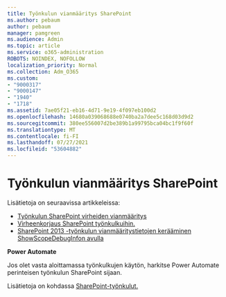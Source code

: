 ```yaml
---
title: Työnkulun vianmääritys SharePoint
ms.author: pebaum
author: pebaum
manager: pamgreen
ms.audience: Admin
ms.topic: article
ms.service: o365-administration
ROBOTS: NOINDEX, NOFOLLOW
localization_priority: Normal
ms.collection: Adm_O365
ms.custom:
- "9000317"
- "9000147"
- "1940"
- "1718"
ms.assetid: 7ae05f21-eb16-4d71-9e19-4f097eb100d2
ms.openlocfilehash: 14680a039068688e0740ba2a7dee5c168d03d9d2
ms.sourcegitcommit: 380ee556007d2be389b1a99795bca04bc1f9f60f
ms.translationtype: MT
ms.contentlocale: fi-FI
ms.lasthandoff: 07/27/2021
ms.locfileid: "53604882"
---
```

# <a name="troubleshoot-workflows-in-sharepoint"></a>Työnkulun vianmääritys SharePoint

Lisätietoja on seuraavissa artikkeleissa:

- [Työnkulun SharePoint virheiden vianmääritys](/sharepoint/dev/general-development/troubleshooting-sharepoint-server-workflow-validation-errors-in-visio)
- [Virheenkorjaus SharePoint työnkulkuihin.](/sharepoint/dev/general-development/debugging-sharepoint-server-workflows)
- [SharePoint 2013 -työnkulun vianmääritystietojen kerääminen ShowScopeDebugInfon avulla](/sharepoint/troubleshoot/workflows/gather-workflow-data)

**Power Automate**

Jos olet vasta aloittamassa työnkulkujen käytön, harkitse Power Automate perinteisen työnkulun SharePoint sijaan. [](/power-automate/modern-approvals)

Lisätietoja on kohdassa [SharePoint-työnkulut.](/alchemyinsights/sharepoint-workflows-retiring)
